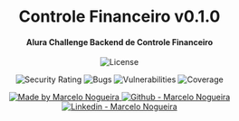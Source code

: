 <h1 align="center">
    Controle Financeiro v0.1.0
</h1>

<h4 align="center">
	Alura Challenge Backend de Controle Financeiro
</h4>

<p align="center">
  <img alt="License" src="https://img.shields.io/static/v1?label=license&message=MIT">
</p>

<p align="center">

  <img alt="Security Rating" src="https://sonarcloud.io/api/project_badges/measure?project=marcelobojikian_Challenge-Backend-Controle-Financeiro&metric=security_rating" />
  
  <img alt="Bugs" src="https://sonarcloud.io/api/project_badges/measure?project=marcelobojikian_Challenge-Backend-Controle-Financeiro&metric=bugs" />
  
  <img alt="Vulnerabilities" src="https://sonarcloud.io/api/project_badges/measure?project=marcelobojikian_Challenge-Backend-Controle-Financeiro&metric=vulnerabilities" />
  
  <img alt="Coverage" src="https://sonarcloud.io/api/project_badges/measure?project=marcelobojikian_Challenge-Backend-Controle-Financeiro&metric=coverage" />
  
</p>

<p align="center">

  <a href="https://github.com/marcelobojikian" target="_blank">
    <img alt="Made by Marcelo Nogueira" src="https://img.shields.io/badge/Made%20by-Marcelo_Nogueira-informational">
  </a>
  
  <a href="https://github.com/marcelobojikian" target="_blank" >
    <img alt="Github - Marcelo Nogueira" src="https://img.shields.io/badge/Github--%23F8952D?style=social&logo=github">
  </a>
  
  <a href="https://www.linkedin.com/in/marcelobojikian/" target="_blank" >
    <img alt="Linkedin - Marcelo Nogueira" src="https://img.shields.io/badge/Linkedin--%23F8952D?style=social&logo=linkedin">
  </a>

</p>